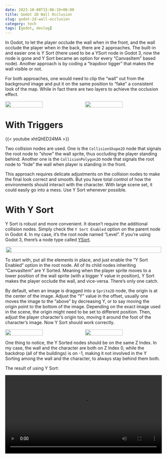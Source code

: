 ```yaml
---
date: 2023-10-08T15:06:19+08:00
title: Godot 2D Wall Occlusion
slug: godot-2d-wall-occlusion
category: tech
tags: [godot, devlog]
---
```


In Godot, to let the player occlude the wall when in the front, and the wall occlude the player when in the back, there are 2 approaches. The built-in and easier one is Y Sort (there used to be a YSort node in Godot 3, now the node is gone and Y Sort became an option for every “CanvasItem” based node). Another approach is by coding a “trapdoor tigger” that makes the wall visible or not.

For both approaches, one would need to clip the “wall” out from the background image and put it on the same position to “fake” a consistent look of the map. While in fact there are two layers to achieve the occlusion effect.

<div style="display: flex; justify-content: space-between;">
    <img style="width: 49%;" src="https://static.mogita.com/blog/assets/2023-10-08-godot-2d-wall-occlusion/scr-20231008-lmlh.png" />
    <img style="width: 49%;" src="https://static.mogita.com/blog/assets/2023-10-08-godot-2d-wall-occlusion/scr-20231008-lreb.png" />
</div>

# With Triggers

{{< youtube xhtQhED24MA >}}

Two collision nodes are used. One is the `CollisionShape2D` node that signals the root node to “show” the wall sprite, thus occluding the player standing behind. Another one is the `CollisionPolygon2D` node that signals the root node to “hide” the wall when player is standing in the front.

This approach requires delicate adjustments on the collision nodes to make the final look correct and smooth. But you have total control of how the environments should interact with the character. With large scene set, it could easily go into a mess. Use Y Sort whenever possible.

# With Y Sort

Y Sort is robust and more convenient. It doesn’t require the additional collision nodes. Simply check the `Y Sort Enabled` option on the parent node in Godot 4. In my case, it’s the root node named “Level”. If you're using Godot 3, there’s a node type called [YSort](https://docs.godotengine.org/en/3.5/classes/class_ysort.html).

<div style="display: flex; justify-content: center; align-items: center;">
    <img style="width: 100%; max-width: 500px;" src="https://static.mogita.com/blog/assets/2023-10-08-godot-2d-wall-occlusion/scr-20231008-mrdf.png" />
</div>

To start with, put all the elements in place, and just enable the “Y Sort Enabled” option in the root node. All of its child nodes inheriting “CanvasItem” are Y Sorted. Meaning when the player sprite moves to a lower position of the wall sprite (with a bigger Y value in position), Y Sort makes the player occlude the wall, and vice-versa. There’s only one catch.

By default, when an image is dragged into a `Sprite2D` node, the origin is at the center of the image. Adjust the “Y” value in the offset, usually one moves the image to the “above” by decreasing Y, or to say moving the origin point to the bottom of the image. Depending on the exact image used in the scene, the origin might need to be set to different position. Then, adjust the player character’s origin too, moving it around the foot of the character’s image. Now Y Sort should work correctly.

<div style="display: flex; justify-content: space-between;">
    <img style="width: 49%;" src="https://static.mogita.com/blog/assets/2023-10-08-godot-2d-wall-occlusion/origin-at-center.png" />
    <img style="width: 49%;" src="https://static.mogita.com/blog/assets/2023-10-08-godot-2d-wall-occlusion/origin-at-bottom.png" />
</div>

One thing to notice, the Y Sorted nodes should be on the same Z Index. In my case, the wall and the character are both on Z Index 0, while the backdrop (all of the buildings) is on -1, making it not involved in the Y Sorting among the wall and the character, to always stay behind them both.

The result of using Y Sort:

<video src="https://static.mogita.com/blog/assets/2023-10-08-godot-2d-wall-occlusion/godot-2d-occlusion-with-y-sort.mp4" controls="yes" type="video/mp4" width="100%" />

# Credits

- Inspired by https://www.reddit.com/r/godot/comments/1109shm/ysort_godot_35_vs_4/
- Background Illustration https://headtopics.com/us/photo/waitress-at-kieler-woche-2023-132326
- RPG Character Builder https://store.steampowered.com/app/1154430/RPG_Character_Builder/
